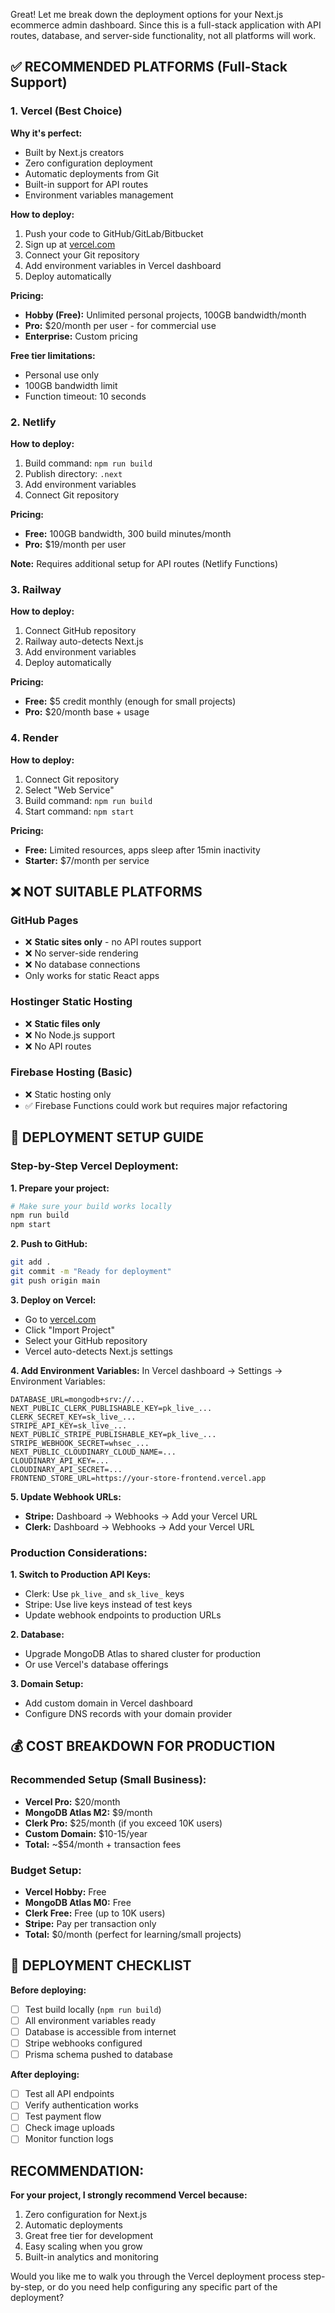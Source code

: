 Great! Let me break down the deployment options for your Next.js ecommerce admin
dashboard. Since this is a full-stack application with API routes, database, and
server-side functionality, not all platforms will work.

## **✅ RECOMMENDED PLATFORMS (Full-Stack Support)**

### 1. **Vercel (Best Choice)**

**Why it's perfect:**

- Built by Next.js creators
- Zero configuration deployment
- Automatic deployments from Git
- Built-in support for API routes
- Environment variables management

**How to deploy:**

1. Push your code to GitHub/GitLab/Bitbucket
2. Sign up at [vercel.com](https://vercel.com)
3. Connect your Git repository
4. Add environment variables in Vercel dashboard
5. Deploy automatically

**Pricing:**

- **Hobby (Free):** Unlimited personal projects, 100GB bandwidth/month
- **Pro:** $20/month per user - for commercial use
- **Enterprise:** Custom pricing

**Free tier limitations:**

- Personal use only
- 100GB bandwidth limit
- Function timeout: 10 seconds

### 2. **Netlify**

**How to deploy:**

1. Build command: `npm run build`
2. Publish directory: `.next`
3. Add environment variables
4. Connect Git repository

**Pricing:**

- **Free:** 100GB bandwidth, 300 build minutes/month
- **Pro:** $19/month per user

**Note:** Requires additional setup for API routes (Netlify Functions)

### 3. **Railway**

**How to deploy:**

1. Connect GitHub repository
2. Railway auto-detects Next.js
3. Add environment variables
4. Deploy automatically

**Pricing:**

- **Free:** $5 credit monthly (enough for small projects)
- **Pro:** $20/month base + usage

### 4. **Render**

**How to deploy:**

1. Connect Git repository
2. Select "Web Service"
3. Build command: `npm run build`
4. Start command: `npm start`

**Pricing:**

- **Free:** Limited resources, apps sleep after 15min inactivity
- **Starter:** $7/month per service

## **❌ NOT SUITABLE PLATFORMS**

### **GitHub Pages**

- ❌ **Static sites only** - no API routes support
- ❌ No server-side rendering
- ❌ No database connections
- Only works for static React apps

### **Hostinger Static Hosting**

- ❌ **Static files only**
- ❌ No Node.js support
- ❌ No API routes

### **Firebase Hosting (Basic)**

- ❌ Static hosting only
- ✅ Firebase Functions could work but requires major refactoring

## **🔧 DEPLOYMENT SETUP GUIDE**

### **Step-by-Step Vercel Deployment:**

**1. Prepare your project:**

```bash
# Make sure your build works locally
npm run build
npm start
```

**2. Push to GitHub:**

```bash
git add .
git commit -m "Ready for deployment"
git push origin main
```

**3. Deploy on Vercel:**

- Go to [vercel.com](https://vercel.com)
- Click "Import Project"
- Select your GitHub repository
- Vercel auto-detects Next.js settings

**4. Add Environment Variables:** In Vercel dashboard → Settings → Environment
Variables:

```
DATABASE_URL=mongodb+srv://...
NEXT_PUBLIC_CLERK_PUBLISHABLE_KEY=pk_live_...
CLERK_SECRET_KEY=sk_live_...
STRIPE_API_KEY=sk_live_...
NEXT_PUBLIC_STRIPE_PUBLISHABLE_KEY=pk_live_...
STRIPE_WEBHOOK_SECRET=whsec_...
NEXT_PUBLIC_CLOUDINARY_CLOUD_NAME=...
CLOUDINARY_API_KEY=...
CLOUDINARY_API_SECRET=...
FRONTEND_STORE_URL=https://your-store-frontend.vercel.app
```

**5. Update Webhook URLs:**

- **Stripe:** Dashboard → Webhooks → Add your Vercel URL
- **Clerk:** Dashboard → Webhooks → Add your Vercel URL

### **Production Considerations:**

**1. Switch to Production API Keys:**

- Clerk: Use `pk_live_` and `sk_live_` keys
- Stripe: Use live keys instead of test keys
- Update webhook endpoints to production URLs

**2. Database:**

- Upgrade MongoDB Atlas to shared cluster for production
- Or use Vercel's database offerings

**3. Domain Setup:**

- Add custom domain in Vercel dashboard
- Configure DNS records with your domain provider

## **💰 COST BREAKDOWN FOR PRODUCTION**

### **Recommended Setup (Small Business):**

- **Vercel Pro:** $20/month
- **MongoDB Atlas M2:** $9/month
- **Clerk Pro:** $25/month (if you exceed 10K users)
- **Custom Domain:** $10-15/year
- **Total:** ~$54/month + transaction fees

### **Budget Setup:**

- **Vercel Hobby:** Free
- **MongoDB Atlas M0:** Free
- **Clerk Free:** Free (up to 10K users)
- **Stripe:** Pay per transaction only
- **Total:** $0/month (perfect for learning/small projects)

## **🚀 DEPLOYMENT CHECKLIST**

**Before deploying:**

- [ ] Test build locally (`npm run build`)
- [ ] All environment variables ready
- [ ] Database is accessible from internet
- [ ] Stripe webhooks configured
- [ ] Prisma schema pushed to database

**After deploying:**

- [ ] Test all API endpoints
- [ ] Verify authentication works
- [ ] Test payment flow
- [ ] Check image uploads
- [ ] Monitor function logs

## **RECOMMENDATION:**

**For your project, I strongly recommend Vercel because:**

1. Zero configuration for Next.js
2. Automatic deployments
3. Great free tier for development
4. Easy scaling when you grow
5. Built-in analytics and monitoring

Would you like me to walk you through the Vercel deployment process
step-by-step, or do you need help configuring any specific part of the
deployment?
